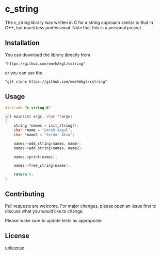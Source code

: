 # c_string

The c_string library was written in C for a string approach similar to that in C++, but much less professional. 
Note that this is a personal project. 

## Installation

You can download the library directly from 
```
"https://github.com/emrhAkgl/cstring"
```
or you can use the 
```
"git clone https://github.com/emrhAkgl/cstring"
```


## Usage

```c
#include "c_string.h"

int main(int argc, char **argv)
{
	string *names = init_string();	
	char *name = "Emrah Akgul";
	char *name2 = "Serdar Aksu";

	names->add_string(names, name);
	names->add_string(names, name2);

	names->print(names);

	names->free_string(names);

	return 0;
}
```

## Contributing

Pull requests are welcome. For major changes, please open an issue first
to discuss what you would like to change.

Please make sure to update tests as appropriate.

## License

[unlicense](https://unlicense.org/)
